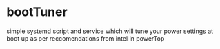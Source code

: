 bootTuner
=========

simple systemd script and service which will tune your power settings at boot up as per reccomendations from intel in powerTop